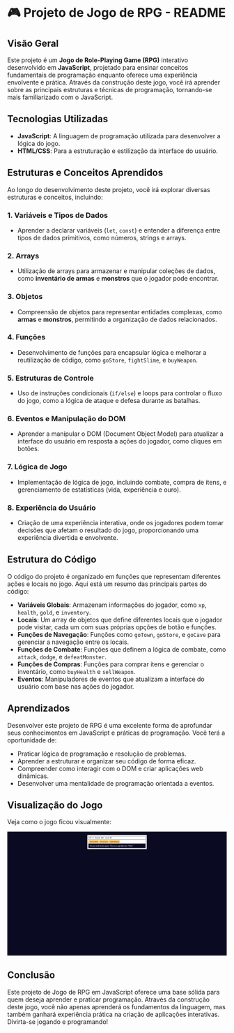 # 🎮 Projeto de Jogo de RPG - README

## Visão Geral

Este projeto é um **Jogo de Role-Playing Game (RPG)** interativo desenvolvido em **JavaScript**, projetado para ensinar conceitos fundamentais de programação enquanto oferece uma experiência envolvente e prática. Através da construção deste jogo, você irá aprender sobre as principais estruturas e técnicas de programação, tornando-se mais familiarizado com o JavaScript.

## Tecnologias Utilizadas

- **JavaScript**: A linguagem de programação utilizada para desenvolver a lógica do jogo.
- **HTML/CSS**: Para a estruturação e estilização da interface do usuário.

## Estruturas e Conceitos Aprendidos

Ao longo do desenvolvimento deste projeto, você irá explorar diversas estruturas e conceitos, incluindo:

### 1. **Variáveis e Tipos de Dados**

- Aprender a declarar variáveis (`let`, `const`) e entender a diferença entre tipos de dados primitivos, como números, strings e arrays.

### 2. **Arrays**

- Utilização de arrays para armazenar e manipular coleções de dados, como **inventário de armas** e **monstros** que o jogador pode encontrar.

### 3. **Objetos**

- Compreensão de objetos para representar entidades complexas, como **armas** e **monstros**, permitindo a organização de dados relacionados.

### 4. **Funções**

- Desenvolvimento de funções para encapsular lógica e melhorar a reutilização de código, como `goStore`, `fightSlime`, e `buyWeapon`.

### 5. **Estruturas de Controle**

- Uso de instruções condicionais (`if/else`) e loops para controlar o fluxo do jogo, como a lógica de ataque e defesa durante as batalhas.

### 6. **Eventos e Manipulação do DOM**

- Aprender a manipular o DOM (Document Object Model) para atualizar a interface do usuário em resposta a ações do jogador, como cliques em botões.

### 7. **Lógica de Jogo**

- Implementação de lógica de jogo, incluindo combate, compra de itens, e gerenciamento de estatísticas (vida, experiência e ouro).

### 8. **Experiência do Usuário**

- Criação de uma experiência interativa, onde os jogadores podem tomar decisões que afetam o resultado do jogo, proporcionando uma experiência divertida e envolvente.

## Estrutura do Código

O código do projeto é organizado em funções que representam diferentes ações e locais no jogo. Aqui está um resumo das principais partes do código:

- **Variáveis Globais**: Armazenam informações do jogador, como `xp`, `health`, `gold`, e `inventory`.
- **Locais**: Um array de objetos que define diferentes locais que o jogador pode visitar, cada um com suas próprias opções de botão e funções.
- **Funções de Navegação**: Funções como `goTown`, `goStore`, e `goCave` para gerenciar a navegação entre os locais.
- **Funções de Combate**: Funções que definem a lógica de combate, como `attack`, `dodge`, e `defeatMonster`.
- **Funções de Compras**: Funções para comprar itens e gerenciar o inventário, como `buyHealth` e `sellWeapon`.
- **Eventos**: Manipuladores de eventos que atualizam a interface do usuário com base nas ações do jogador.

## Aprendizados

Desenvolver este projeto de RPG é uma excelente forma de aprofundar seus conhecimentos em JavaScript e práticas de programação. Você terá a oportunidade de:

- Praticar lógica de programação e resolução de problemas.
- Aprender a estruturar e organizar seu código de forma eficaz.
- Compreender como interagir com o DOM e criar aplicações web dinâmicas.
- Desenvolver uma mentalidade de programação orientada a eventos.

## Visualização do Jogo

Veja como o jogo ficou visualmente:

![Captura de Tela do Jogo](https://github.com/GHERARDI-JOAO/JAVASCRIPT-PROJETOS/blob/main/rolePlayingGame/Imagens%20do%20Jogo/Captura%20de%20Tela%20(27).png)

## Conclusão

Este projeto de Jogo de RPG em JavaScript oferece uma base sólida para quem deseja aprender e praticar programação. Através da construção deste jogo, você não apenas aprenderá os fundamentos da linguagem, mas também ganhará experiência prática na criação de aplicações interativas. Divirta-se jogando e programando!
